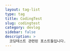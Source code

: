 ```yaml
---
layout: tag-list
type: tag
title: CodingTest
slug: codingtest
category: devlog
sidebar: false
description: >
  코딩테스트 관련된 포스트들입니다.
---
```

